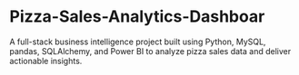 # Pizza-Sales-Analytics-Dashboar
A full-stack business intelligence project built using Python, MySQL, pandas, SQLAlchemy, and Power BI to analyze pizza sales data and deliver actionable insights.
